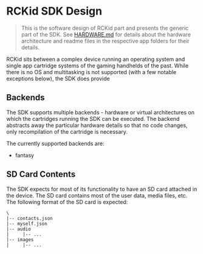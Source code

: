 # RCKid SDK Design

> This is the software design of RCKid part and presents the generic part of the SDK.  See [HARDWARE.md](HARDWARE.md) for details about the hardware architecture and readme files in the respective app folders for their details.

RCKid sits between a complex device running an operating system and single app cartridge systems of the gaming handhelds of the past. While there is no OS and multitasking is not supported (with a few notable exceptions below), the SDK does provide 

## Backends

The SDK supports multiple backends - hardware or virtual architectures on which the cartridges running the SDK can be executed. The backend abstracts away the particular hardware details so that no code changes, only recompilation of the cartridge is necessary. 

The currently supported backends are:

- fantasy 




## SD Card Contents

The SDK expects for most of its functionality to have an SD card attached in the device. The SD card contains most of the user data, media files, etc. The following format of the SD card is expected:

    \
    |-- contacts.json
    |-- myself.json
    |-- audio
    |     |-- ...
    |-- images
    |     |-- ...     

